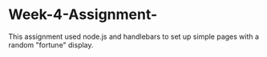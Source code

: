 # Week-4-Assignment-
This assignment used node.js and handlebars to set up simple pages with a random "fortune" display.
